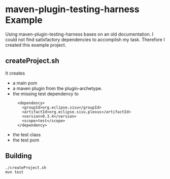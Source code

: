 # maven-plugin-testing-harness Example
Using maven-plugin-testing-harness bases on an old documentation. I could not find 
satisfactory dependencies to accomplish my task.
Therefore I created this example project.

## createProject.sh
It creates
* a main pom
* a maven plugin from the plugin-archetype.
* the missing test dependency to 
  ```
    <dependency>
      <groupId>org.eclipse.sisu</groupId>
      <artifactId>org.eclipse.sisu.plexus</artifactId>
      <version>0.3.4</version>
      <scope>test</scope>
    </dependency>
  ```
* the test class
* the test pom

## Building

```
./createProject.sh
mvn test
```